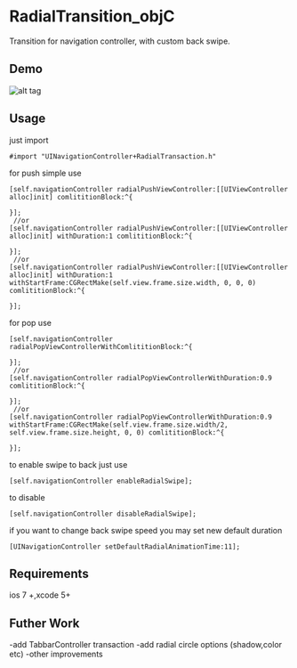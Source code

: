 RadialTransition_objC
=====================

Transition for navigation controller, with custom back swipe.


Demo
----
![alt tag](https://raw.githubusercontent.com/apadalko/RadialTransition_objC/master/radilaDemo_long.gif)


Usage 
----
just import
```  objc
#import "UINavigationController+RadialTransaction.h"
```
for push simple use
```  objc
[self.navigationController radialPushViewController:[[UIViewController alloc]init] comlititionBlock:^{
        
}];
 //or   
[self.navigationController radialPushViewController:[[UIViewController alloc]init] withDuration:1 comlititionBlock:^{
        
}];
 //or  
[self.navigationController radialPushViewController:[[UIViewController alloc]init] withDuration:1 withStartFrame:CGRectMake(self.view.frame.size.width, 0, 0, 0) comlititionBlock:^{
        
}];
```
for pop  use
```  objc
[self.navigationController radialPopViewControllerWithComlititionBlock:^{
        
}];
 //or
[self.navigationController radialPopViewControllerWithDuration:0.9 comlititionBlock:^{
        
}];
 //or   
[self.navigationController radialPopViewControllerWithDuration:0.9 withStartFrame:CGRectMake(self.view.frame.size.width/2, self.view.frame.size.height, 0, 0) comlititionBlock:^{
        
}];
```
to enable swipe to back just use
```  objc
[self.navigationController enableRadialSwipe];
```
to disable
```  objc
[self.navigationController disableRadialSwipe];
```
if you want to change back swipe speed you may set new default duration
```  objc
[UINavigationController setDefaultRadialAnimationTime:11];
```
Requirements
---
ios 7 +,xcode 5+

Futher Work
---
-add TabbarController transaction
-add radial circle options (shadow,color etc)
-other improvements

